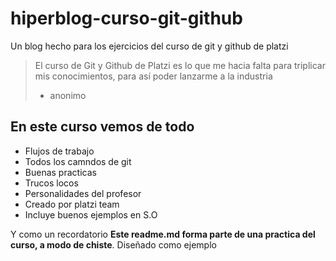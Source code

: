 # hiperblog-curso-git-github
Un blog hecho para los ejercicios del curso de git y github de platzi
> El curso de Git y Github de Platzi es lo que me hacia falta para triplicar mis conocimientos, para así poder lanzarme a la industria
> - anonimo

## En este curso vemos de todo
* Flujos de trabajo
* Todos los camndos de git
* Buenas practicas
* Trucos locos 
* Personalidades del profesor
* Creado por platzi team
* Incluye buenos ejemplos en S.O

Y como un recordatorio **Este readme.md forma parte de una practica del curso, a modo de chiste**. Diseñado como ejemplo
